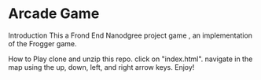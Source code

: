# Arcade Game
Introduction
This a Frond End Nanodgree project game , an implementation of the Frogger game. 

How to Play
clone and unzip this repo.
click on "index.html".
navigate in the map using the up, down, left, and right arrow keys.
Enjoy!
